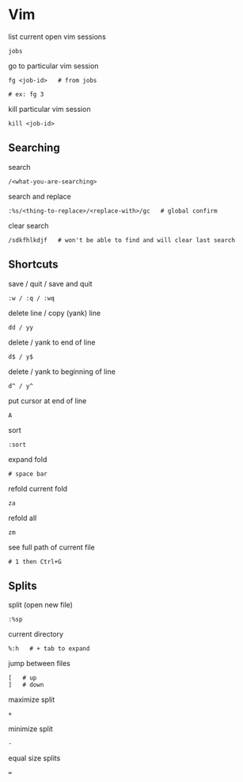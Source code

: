 # Vim
list current open vim sessions

    jobs

go to particular vim session

    fg <job-id>   # from jobs
    
    # ex: fg 3

kill particular vim session

    kill <job-id>

## Searching
search

    /<what-you-are-searching>

search and replace

    :%s/<thing-to-replace>/<replace-with>/gc   # global confirm

clear search

    /sdkfhlkdjf   # won't be able to find and will clear last search

## Shortcuts
save / quit / save and quit

    :w / :q / :wq

delete line / copy (yank) line

    dd / yy

delete / yank to end of line

    d$ / y$

delete / yank to beginning of line

    d^ / y^

put cursor at end of line

    A

sort

    :sort

expand fold

    # space bar

refold current fold

    za

refold all

    zm

see full path of current file

    # 1 then Ctrl+G



## Splits
split (open new file)

    :%sp

current directory

    %:h   # + tab to expand

jump between files

    [   # up
    ]   # down

maximize split

    +

minimize split

    -

equal size splits

    =
